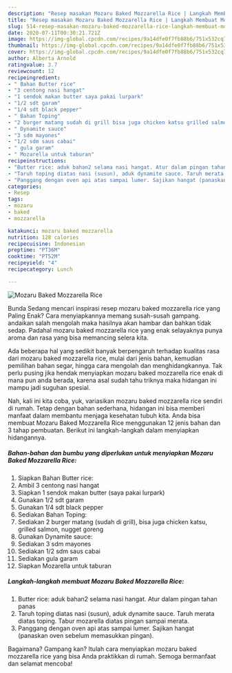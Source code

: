 ```yaml
---
description: "Resep masakan Mozaru Baked Mozzarella Rice | Langkah Membuat Mozaru Baked Mozzarella Rice Yang Bikin Ngiler"
title: "Resep masakan Mozaru Baked Mozzarella Rice | Langkah Membuat Mozaru Baked Mozzarella Rice Yang Bikin Ngiler"
slug: 514-resep-masakan-mozaru-baked-mozzarella-rice-langkah-membuat-mozaru-baked-mozzarella-rice-yang-bikin-ngiler
date: 2020-07-11T00:30:21.721Z
image: https://img-global.cpcdn.com/recipes/9a14dfe0f7fb88b6/751x532cq70/mozaru-baked-mozzarella-rice-foto-resep-utama.jpg
thumbnail: https://img-global.cpcdn.com/recipes/9a14dfe0f7fb88b6/751x532cq70/mozaru-baked-mozzarella-rice-foto-resep-utama.jpg
cover: https://img-global.cpcdn.com/recipes/9a14dfe0f7fb88b6/751x532cq70/mozaru-baked-mozzarella-rice-foto-resep-utama.jpg
author: Alberta Arnold
ratingvalue: 3.7
reviewcount: 12
recipeingredient:
- " Bahan Butter rice"
- "3 centong nasi hangat"
- "1 sendok makan butter saya pakai lurpark"
- "1/2 sdt garam"
- "1/4 sdt black pepper"
- " Bahan Toping"
- "2 burger matang sudah di grill bisa juga chicken katsu grilled salmon nugget goreng"
- " Dynamite sauce"
- "3 sdm mayones"
- "1/2 sdm saus cabai"
- " gula garam"
- " Mozarella untuk taburan"
recipeinstructions:
- "Butter rice: aduk bahan2 selama nasi hangat. Atur dalam pingan tahan panas"
- "Taruh toping diatas nasi (susun), aduk dynamite sauce. Taruh merata diatas toping. Tabur mozarella diatas pingan sampai merata."
- "Panggang dengan oven api atas sampai lumer. Sajikan hangat (panaskan oven sebelum memasukkan pingan)."
categories:
- Resep
tags:
- mozaru
- baked
- mozzarella

katakunci: mozaru baked mozzarella 
nutrition: 128 calories
recipecuisine: Indonesian
preptime: "PT36M"
cooktime: "PT52M"
recipeyield: "4"
recipecategory: Lunch

---
```



![Mozaru Baked Mozzarella Rice](https://img-global.cpcdn.com/recipes/9a14dfe0f7fb88b6/751x532cq70/mozaru-baked-mozzarella-rice-foto-resep-utama.jpg)

Bunda Sedang mencari inspirasi resep mozaru baked mozzarella rice yang Paling Enak? Cara menyiapkannya memang susah-susah gampang. andaikan salah mengolah maka hasilnya akan hambar dan bahkan tidak sedap. Padahal mozaru baked mozzarella rice yang enak selayaknya punya aroma dan rasa yang bisa memancing selera kita.

Ada beberapa hal yang sedikit banyak berpengaruh terhadap kualitas rasa dari mozaru baked mozzarella rice, mulai dari jenis bahan, kemudian pemilihan bahan segar, hingga cara mengolah dan menghidangkannya. Tak perlu pusing jika hendak menyiapkan mozaru baked mozzarella rice enak di mana pun anda berada, karena asal sudah tahu triknya maka hidangan ini mampu jadi suguhan spesial.




Nah, kali ini kita coba, yuk, variasikan mozaru baked mozzarella rice sendiri di rumah. Tetap dengan bahan sederhana, hidangan ini bisa memberi manfaat dalam membantu menjaga kesehatan tubuh kita. Anda bisa membuat Mozaru Baked Mozzarella Rice menggunakan 12 jenis bahan dan 3 tahap pembuatan. Berikut ini langkah-langkah dalam menyiapkan hidangannya.

<!--inarticleads1-->

##### Bahan-bahan dan bumbu yang diperlukan untuk menyiapkan Mozaru Baked Mozzarella Rice:

1. Siapkan  Bahan Butter rice:
1. Ambil 3 centong nasi hangat
1. Siapkan 1 sendok makan butter (saya pakai lurpark)
1. Gunakan 1/2 sdt garam
1. Gunakan 1/4 sdt black pepper
1. Sediakan  Bahan Toping:
1. Sediakan 2 burger matang (sudah di grill), bisa juga chicken katsu, grilled salmon, nugget goreng
1. Gunakan  Dynamite sauce:
1. Sediakan 3 sdm mayones
1. Sediakan 1/2 sdm saus cabai
1. Sediakan  gula garam
1. Siapkan  Mozarella untuk taburan




<!--inarticleads2-->

##### Langkah-langkah membuat Mozaru Baked Mozzarella Rice:

1. Butter rice: aduk bahan2 selama nasi hangat. Atur dalam pingan tahan panas
1. Taruh toping diatas nasi (susun), aduk dynamite sauce. Taruh merata diatas toping. Tabur mozarella diatas pingan sampai merata.
1. Panggang dengan oven api atas sampai lumer. Sajikan hangat (panaskan oven sebelum memasukkan pingan).




Bagaimana? Gampang kan? Itulah cara menyiapkan mozaru baked mozzarella rice yang bisa Anda praktikkan di rumah. Semoga bermanfaat dan selamat mencoba!
